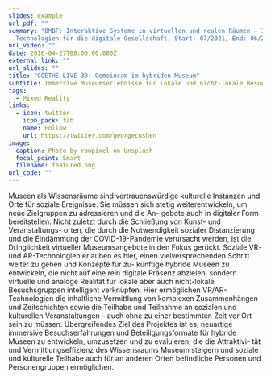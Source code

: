 ```yaml
---
slides: example
url_pdf: ""
summary: "BMBF: Interaktive Systeme in virtuellen und realen Räumen – Innovative
  Technologien für die digitale Gesellschaft, Start: 07/2021, End: 06/2024"
url_video: ""
date: 2016-04-27T00:00:00.000Z
external_link: ""
url_slides: ""
title: "GOETHE LIVE 3D: Gemeinsam im hybriden Museum"
subtitle: Immersive Museumserlebnisse für lokale und nicht-lokale Besuchsgruppen
tags:
  - Mixed Reality
links:
  - icon: twitter
    icon_pack: fab
    name: Follow
    url: https://twitter.com/georgecushen
image:
  caption: Photo by rawpixel on Unsplash
  focal_point: Smart
  filename: featured.png
url_code: ""
---
```

Museen als Wissensräume sind vertrauenswürdige kulturelle Instanzen und Orte für
soziale Ereignisse. Sie müssen sich stetig weiterentwickeln, um neue Zielgruppen zu adressieren und die An-
gebote auch in digitaler Form bereitstellen. Nicht zuletzt durch die Schließung von Kunst- und Veranstaltungs-
orten, die durch die Notwendigkeit sozialer Distanzierung und die Eindämmung der COVID-19-Pandemie
verursacht werden, ist die Dringlichkeit virtueller Museumsangebote in den Fokus gerückt. Soziale VR- und
AR-Technologien erlauben es hier, einen vielversprechenden Schritt weiter zu gehen und Konzepte für zu-
künftige hybride Museen zu entwickeln, die nicht auf eine rein digitale Präsenz abzielen, sondern virtuelle und
analoge Realität für lokale aber auch nicht-lokale Besuchsgruppen intelligent verknüpfen. Hier ermöglichen
VR/AR-Technologien die inhaltliche Vermittlung von komplexen Zusammenhängen und Zeitschichten sowie
die Teilhabe und Teilnahme an sozialen und kulturellen Veranstaltungen – auch ohne zu einer bestimmten Zeit
vor Ort sein zu müssen. Übergreifendes Ziel des Projektes ist es, neuartige immersive Besuchserfahrungen
und Beteiligungsformate für hybride Museen zu entwickeln, umzusetzen und zu evaluieren, die die Attraktivi-
tät und Vermittlungseffizienz des Wissensraums Museum steigern und soziale und kulturelle Teilhabe auch
für an anderen Orten befindliche Personen und Personengruppen ermöglichen.